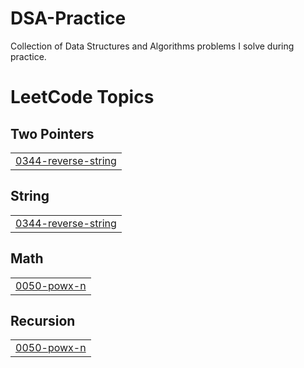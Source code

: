 # DSA-Practice
Collection of Data Structures and Algorithms problems I solve during practice.

<!---LeetCode Topics Start-->
# LeetCode Topics
## Two Pointers
|  |
| ------- |
| [0344-reverse-string](https://github.com/Shreya2754/DSA-Practice/tree/master/0344-reverse-string) |
## String
|  |
| ------- |
| [0344-reverse-string](https://github.com/Shreya2754/DSA-Practice/tree/master/0344-reverse-string) |
## Math
|  |
| ------- |
| [0050-powx-n](https://github.com/Shreya2754/DSA-Practice/tree/master/0050-powx-n) |
## Recursion
|  |
| ------- |
| [0050-powx-n](https://github.com/Shreya2754/DSA-Practice/tree/master/0050-powx-n) |
<!---LeetCode Topics End-->